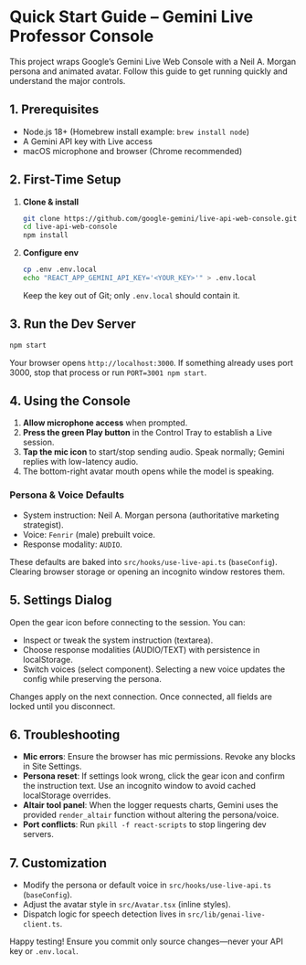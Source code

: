 # Quick Start Guide – Gemini Live Professor Console

This project wraps Google’s Gemini Live Web Console with a Neil A. Morgan persona and animated avatar. Follow this guide to get running quickly and understand the major controls.

## 1. Prerequisites

- Node.js 18+ (Homebrew install example: `brew install node`)
- A Gemini API key with Live access
- macOS microphone and browser (Chrome recommended)

## 2. First-Time Setup

1. **Clone & install**
   ```bash
   git clone https://github.com/google-gemini/live-api-web-console.git
   cd live-api-web-console
   npm install
   ```
2. **Configure env**
   ```bash
   cp .env .env.local
   echo "REACT_APP_GEMINI_API_KEY='<YOUR_KEY>'" > .env.local
   ```
   Keep the key out of Git; only `.env.local` should contain it.

## 3. Run the Dev Server

```bash
npm start
```

Your browser opens `http://localhost:3000`. If something already uses port 3000, stop that process or run `PORT=3001 npm start`.

## 4. Using the Console

1. **Allow microphone access** when prompted.
2. **Press the green Play button** in the Control Tray to establish a Live session.
3. **Tap the mic icon** to start/stop sending audio. Speak normally; Gemini replies with low-latency audio.
4. The bottom-right avatar mouth opens while the model is speaking.

### Persona & Voice Defaults

- System instruction: Neil A. Morgan persona (authoritative marketing strategist).
- Voice: `Fenrir` (male) prebuilt voice.
- Response modality: `AUDIO`.

These defaults are baked into `src/hooks/use-live-api.ts` (`baseConfig`). Clearing browser storage or opening an incognito window restores them.

## 5. Settings Dialog

Open the gear icon before connecting to the session. You can:
- Inspect or tweak the system instruction (textarea).
- Choose response modalities (AUDIO/TEXT) with persistence in localStorage.
- Switch voices (select component). Selecting a new voice updates the config while preserving the persona.

Changes apply on the next connection. Once connected, all fields are locked until you disconnect.

## 6. Troubleshooting

- **Mic errors**: Ensure the browser has mic permissions. Revoke any blocks in Site Settings.
- **Persona reset**: If settings look wrong, click the gear icon and confirm the instruction text. Use an incognito window to avoid cached localStorage overrides.
- **Altair tool panel**: When the logger requests charts, Gemini uses the provided `render_altair` function without altering the persona/voice.
- **Port conflicts**: Run `pkill -f react-scripts` to stop lingering dev servers.

## 7. Customization

- Modify the persona or default voice in `src/hooks/use-live-api.ts` (`baseConfig`).
- Adjust the avatar style in `src/Avatar.tsx` (inline styles).
- Dispatch logic for speech detection lives in `src/lib/genai-live-client.ts`.

Happy testing! Ensure you commit only source changes—never your API key or `.env.local`.

